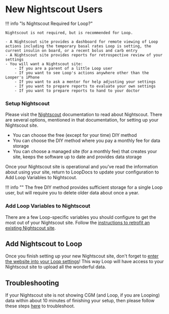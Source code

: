 # New Nightscout Users

!!! info "Is Nightscout Required for Loop?"

    Nightscout is not required, but is recommended for Loop.

    - A Nightscout site provides a dashboard for remote viewing of Loop actions including the temporary basal rates Loop is setting, the current insulin on board, or a recent bolus and carb entry
    - A Nightscout site provides reports for retrospective review of your settings
    - You will want a Nightscout site:
        - If you are a parent of a little Loop user
        - If you want to see Loop's actions anywhere other than the Looper's iPhone
        - If you want to ask a mentor for help adjusting your settings
        - If you want to prepare reports to evaluate your own settings
        - If you want to prepare reports to hand to your doctor


### Setup Nightscout

Please visit the [Nightscout](https://nightscout.github.io) documentation to read about Nightscout. There are several options, mentioned in that documentation, for setting up your Nightscout site.

  * You can choose the free (except for your time) DIY method
  * You can choose the DIY method where you pay a monthly fee for data storage
  * You can choose a managed site (for a monthly fee) that creates your site, keeps the software up to date and provides data storage

Once your Nightscout site is operational and you've read the information about using your site, return to LoopDocs to update your configuration to Add Loop Variables to Nightscout.

!!! info ""
    The free DIY method provides sufficient storage for a single Loop user, but will require you to delete older data about once a year.

### Add Loop Variables to Nightscout

There are a few Loop-specific variables you should configure to get the most out of your Nightscout site. Follow the [instructions to retrofit an existing Nightscout site](update_user.md#step-2-editadd-config-vars).

## Add Nightscout to Loop

Once you finish setting up your new Nightscout site, don't forget to [enter the website into your Loop settings](../operation/loop-settings/services.md#nightscout)! This way Loop will have access to your Nightscout site to upload all the wonderful data.

## Troubleshooting

If your Nightscout site is not showing CGM (and Loop, if you are Looping) data within about 10 minutes of finishing your setup, then please follow these steps [here](troublehoot.md) to troubleshoot.
